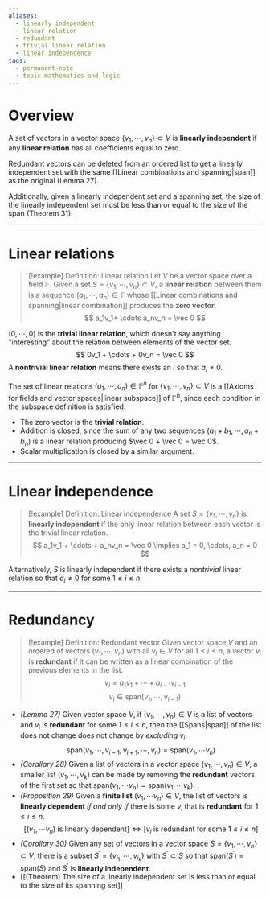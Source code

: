 ```yaml
---
aliases:
  - linearly independent
  - linear relation
  - redundant
  - trivial linear relation
  - linear independence
tags:
  - permanent-note
  - topic-mathematics-and-logic
---
```

# Overview

A set of vectors in a vector space $\{v_1, \cdots , v_n \} \subset V$ is **linearly independent** if any **linear relation** has all coefficients equal to zero. 

Redundant vectors can be deleted from an ordered list to get a linearly independent set with the same [[Linear combinations and spanning|span]] as the original (Lemma 27).

Additionally, given a linearly independent set and a spanning set, the size of the linearly independent set must be less than or equal to the size of the span (Theorem 31).

---
# Linear relations

>[!example] Definition: Linear relation
>Let $V$ be a vector space over a field $\mathbb F$. Given a set $S = \{v_1, \cdots, v_n \} \subset V$, a **linear relation** between them is a sequence $(a_1, \cdots , a_n ) \in \mathbb F$ whose [[Linear combinations and spanning|linear combination]] produces the **zero vector**.
$$ a_1v_1+ \cdots a_nv_n = \vec 0 $$

$(0, \cdots , 0)$ is the **trivial linear relation**, which doesn't say anything "interesting" about the relation between elements of the vector set.
$$ 0v_1 + \cdots + 0v_n = \vec 0 $$
A **nontrivial linear relation** means there exists an $i$ so that $a_i \neq 0$.

The set of linear relations $(a_1, \cdots , a_n) \in \mathbb F^n$ for $\{v_1, \cdots, v_n \} \subset V$ is a [[Axioms for fields and vector spaces|linear subspace]] of $\mathbb F^n$, since each condition in the subspace definition is satisfied:
- The zero vector is the **trivial relation**.
- Addition is closed, since the sum of any two sequences $(a_1 + b_1, \cdots , a_n + b_n)$ is a linear relation producing $\vec 0 + \vec 0 = \vec 0$.
- Scalar multiplication is closed by a similar argument.

---
# Linear independence

>[!example] Definition: Linear independence
>A set $S = \{v_1, \cdots , v_n \}$ is **linearly independent** if the only linear relation between each vector is the trivial linear relation. $$ a_1v_1 + \cdots + a_nv_n = \vec 0 \implies a_1 = 0, \cdots, a_n = 0 $$

Alternatively, $S$ is linearly independent if there exists a *nontrivial* linear relation so that $a_i \neq 0$ for some $1 \leq i \leq n$. 

---
# Redundancy

>[!example] Definition: Redundant vector
>Given vector space $V$ and an ordered of vectors $(v_1, \cdots , v_n)$ with all $v_i \in V$ for all $1 \leq i \leq n$, a vector $v_i$ is **redundant** if it can be written as a linear combination of the previous elements in the list. $$v_i = a_1v_1 + \cdots + a_{i-1}v_{i-1}$$
>$$ v_i \in \text{span}(v_1, \cdots , v_{i-1}) $$

- *(Lemma 27)* Given vector space $V$, if $(v_1, \cdots, v_n) \in V$ is a list of vectors and $v_i$ is **redundant** for some $1 \leq i \leq n$, then the [[Spans|span]] of the list does not change does not change by *excluding* $v_i$.
$$ \text{span}(v_1, \cdots, v_{i-1}, v_{i+1}, \cdots, v_n) = \text{span}(v_1, \cdots v_n)$$
- *(Corallary 28)* Given a list of vectors in a vector space $(v_1, \cdots, v_n) \in V$, a smaller list $(v_1, \cdots, v_k)$ can be made by removing the **redundant** vectors of the first set so that $\text{span}(v_1, \cdots v_n) = \text{span}(v_1, \cdots v_k)$.
- *(Proposition 29)* Given a **finite list** $(v_1, \cdots v_n) \in V$, the list of vectors is **linearly dependent** *if and only if* there is some $v_i$ that is **redundant** for $1 \leq i \leq n$.
$$ [(v_1, \cdots v_n) \text{ is linearly dependent}] \iff [v_i \text{ is redundant for some } 1 \leq i \leq n]$$
- *(Corollary 30)* Given any set of vectors in a vector space $S = \{v_1, \cdots, v_n\} \subset V$, there is a subset $S^{\prime} = \{v_{i_1}, \cdots, v_{i_k} \}$ with $S^{\prime} \subset S$ so that $\text{span}(S^{\prime}) = \text{span}(S)$ and $S^{\prime}$ is **linearly independent**.
- [[(Theorem) The size of a linearly independent set is less than or equal to the size of its spanning set]]
